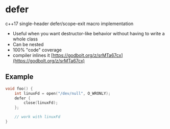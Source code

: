 # defer
c++17 single-header defer/scope-exit macro implementation

- Useful when you want destructor-like behavior without having to write a whole class
- Can be nested
- 100% "code" coverage
- compiler inlines it [https://godbolt.org/z/srMTa67cx](https://godbolt.org/z/srMTa67cx)

## Example
```cpp
void foo() {
    int linuxFd = open("/dev/null", O_WRONLY);
    defer {
        close(linuxFd);
    };

    // work with linuxFd
}
```

